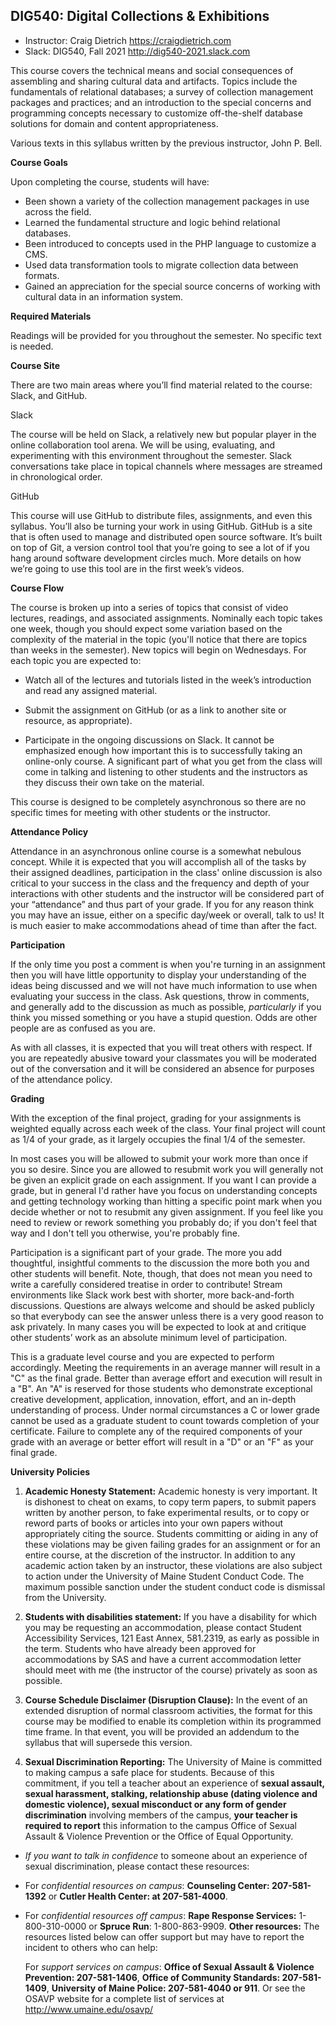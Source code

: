 ## DIG540: Digital Collections & Exhibitions
- Instructor: Craig Dietrich <https://craigdietrich.com>
- Slack: DIG540, Fall 2021 <http://dig540-2021.slack.com>

This course covers the technical means and social consequences of
assembling and sharing cultural data and artifacts. Topics include the
fundamentals of relational databases; a survey of collection management
packages and practices; and an introduction to the special concerns and
programming concepts necessary to customize off-the-shelf database
solutions for domain and content appropriateness.

Various texts in this syllabus written by the previous instructor, John P. Bell.

**Course Goals**

Upon completing the course, students will have:

- Been shown a variety of the collection management packages in use across
the field.
- Learned the fundamental structure and logic behind relational databases.
- Been introduced to concepts used in the PHP language to customize a CMS.
- Used data transformation tools to migrate collection data between formats.
- Gained an appreciation for the special source concerns of working with
cultural data in an information system.

**Required Materials**

Readings will be provided for you throughout the semester. No specific
text is needed.

**Course Site**

There are two main areas where you’ll find material related to the
course: Slack, and GitHub.

Slack

The course will be held on Slack, a relatively new but popular player in
the online collaboration tool arena. We will be using, evaluating, and
experimenting with this environment throughout the semester. Slack
conversations take place in topical channels where messages are streamed
in chronological order.

GitHub

This course will use GitHub to distribute files, assignments, and even
this syllabus. You’ll also be turning your work in using GitHub. GitHub
is a site that is often used to manage and distributed open source
software. It’s built on top of Git, a version control tool that you’re
going to see a lot of if you hang around software development circles
much. More details on how we’re going to use this tool are in the first
week’s videos.

**Course Flow**

The course is broken up into a series of topics that consist of video
lectures, readings, and associated assignments. Nominally each topic
takes one week, though you should expect some variation based on the
complexity of the material in the topic (you'll notice that there are 
topics than weeks in the semester). New topics will begin on Wednesdays. 
For each topic you are expected to:

-   Watch all of the lectures and tutorials listed in the week’s
    introduction and read any assigned material.

-   Submit the assignment on GitHub (or as a link to another site
    or resource, as appropriate).

-   Participate in the ongoing discussions on Slack. It cannot be
    emphasized enough how important this is to successfully taking an
    online-only course. A significant part of what you get from the
    class will come in talking and listening to other students and the
    instructors as they discuss their own take on the material.

This course is designed to be completely asynchronous so there are no
specific times for meeting with other students or the instructor.

**Attendance Policy**

Attendance in an asynchronous online course is a somewhat nebulous
concept. While it is expected that you will accomplish all of the tasks
by their assigned deadlines, participation in the class' online
discussion is also critical to your success in the class and the
frequency and depth of your interactions with other students and the
instructor will be considered part of your “attendance” and thus part of
your grade. If you for any reason think you may have an issue, either
on a specific day/week or overall, talk to us! It is much easier to make
accommodations ahead of time than after the fact.

**Participation**

If the only time you post a comment is when you're turning in an
assignment then you will have little opportunity to display your
understanding of the ideas being discussed and we will not have much
information to use when evaluating your success in the class. Ask
questions, throw in comments, and generally add to the discussion as
much as possible, *particularly* if you think you missed something or
you have a stupid question. Odds are other people are as confused as you
are.

As with all classes, it is expected that you will treat others with
respect. If you are repeatedly abusive toward your classmates you will
be moderated out of the conversation and it will be considered an
absence for purposes of the attendance policy.

**Grading**

With the exception of the final project, grading for your assignments is
weighted equally across each week of the class. Your final project will
count as 1/4 of your grade, as it largely occupies the final 1/4 of the
semester.

In most cases you will be allowed to submit your work more than once if 
you so desire. Since you are allowed to resubmit work you will generally
not be given an explicit grade on each assignment. If you want I can
provide a grade, but in general I'd rather have you focus on understanding
concepts and getting technology working than hitting a specific point 
mark when you decide whether or not to resubmit any given assignment. If 
you feel like you need to review or rework something you probably do; if
you don't feel that way and I don't tell you otherwise, you're probably fine.

Participation is a significant part of your grade. The more you add
thoughtful, insightful comments to the discussion the more both you and
other students will benefit. Note, though, that does not mean you need
to write a carefully considered treatise in order to contribute! Stream
environments like Slack work best with shorter, more back-and-forth
discussions. Questions are always welcome and should be asked publicly
so that everybody can see the answer unless there is a very good reason
to ask privately. In many cases you will be expected to look at and
critique other students’ work as an absolute minimum level of
participation.

This is a graduate level course and you are expected to perform
accordingly. Meeting the requirements in an average manner will result
in a "C" as the final grade. Better than average effort and execution
will result in a "B". An "A" is reserved for those students who
demonstrate exceptional creative development, application, innovation,
effort, and an in-depth understanding of process. Under normal
circumstances a C or lower grade cannot be used as a graduate student to
count towards completion of your certificate. Failure to complete any of
the required components of your grade with an average or better effort
will result in a "D" or an "F" as your final grade.

**University Policies**

1)  **Academic Honesty Statement:** Academic honesty is very important.
    It is dishonest to cheat on exams, to copy term papers, to submit
    papers written by another person, to fake experimental results, or
    to copy or reword parts of books or articles into your own papers
    without appropriately citing the source. Students committing or
    aiding in any of these violations may be given failing grades for an
    assignment or for an entire course, at the discretion of the
    instructor. In addition to any academic action taken by an
    instructor, these violations are also subject to action under the
    University of Maine Student Conduct Code. The maximum possible
    sanction under the student conduct code is dismissal from the
    University.

2)  **Students with disabilities statement:** If you have a disability 
    for which you may be requesting an accommodation, please contact 
    Student Accessibility Services, 121 East Annex, 581.2319, as early 
    as possible in the term. Students who have already been approved 
    for accommodations by SAS and have a current accommodation letter 
    should meet with me (the instructor of the course) privately as 
    soon as possible.

3)  **Course Schedule Disclaimer (Disruption Clause):** In the event of
    an extended disruption of normal classroom activities, the format
    for this course may be modified to enable its completion within its
    programmed time frame. In that event, you will be provided an
    addendum to the syllabus that will supersede this version.

4)  **Sexual Discrimination Reporting:** The University of Maine is
    committed to making campus a safe place for students. Because of
    this commitment, if you tell a teacher about an experience of
    **sexual assault, sexual harassment, stalking, relationship abuse
    (dating violence and domestic violence), sexual misconduct or any
    form of gender discrimination** involving members of the campus,
    **your teacher is required to report** this information to the
    campus Office of Sexual Assault & Violence Prevention or the Office
    of Equal Opportunity.

-    *If you want to talk in confidence* to someone about an
    experience of sexual discrimination, please contact these resources:

-   For *confidential resources on campus*: **Counseling Center:
    207-581-1392** or **Cutler Health Center: at 207-581-4000**.

-   For *confidential resources off campus*: **Rape Response Services:**
    1-800-310-0000 or **Spruce Run**: 1-800-863-9909.
    **Other resources:** The resources listed below can offer support
    but may have to report the incident to others who can help:

    For *support services on campus*: **Office of Sexual Assault &
    Violence Prevention: 207-581-1406**, **Office of Community
    Standards: 207-581-1409**, **University of Maine Police:
    207-581-4040 or 911**. Or see the OSAVP website for a complete list
    of services at <http://www.umaine.edu/osavp/>
